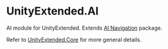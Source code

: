 # UnityExtended.AI
AI module for UnityExtended. Extends [AI Navigation](https://docs.unity3d.com/Packages/com.unity.ai.navigation@2.0/manual/index.html) package.

Refer to [UnityExtended.Core](https://github.com/ArtemPindrus/UnityExtended.Core) for more general details.
